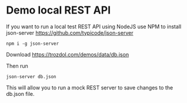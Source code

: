 # Demo local REST API

If you want to run a local test REST API using NodeJS 
use NPM to install json-server https://github.com/typicode/json-server

```
npm i -g json-server
```

Download https://trozdol.com/demos/data/db.json

Then run 

```
json-server db.json
```

This will allow you to run a mock REST server to save changes to the db.json file.
